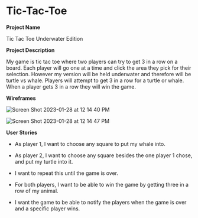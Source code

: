 # Tic-Tac-Toe

**Project Name**

Tic Tac Toe Underwater Edition

**Project Description**

My game is tic tac toe where two players can try to get 3 in a row on a board. Each player will go one at a time and click the area they pick for their selection. However my version will be held underwater and therefore will be turtle vs whale. Players will attempt to get 3 in a row for a turtle or whale. When a player gets 3 in a row they will win the game.

**Wireframes**

![Screen Shot 2023-01-28 at 12 14 40 PM](https://user-images.githubusercontent.com/93359833/216165865-a3e95c91-2eb8-4588-8864-ae6860b012a2.png)

![Screen Shot 2023-01-28 at 12 14 47 PM](https://user-images.githubusercontent.com/93359833/216165879-80486708-e60e-456f-b1db-565c7fd10080.png)


**User Stories**

* As player 1, I want to choose any square to put my whale into.

* As player 2, I want to choose any square besides the one player 1 chose, and put my turtle into it.

* I want to repeat this until the game is over.

* For both players, I want to be able to win the game by getting three in a row of my animal.

* I want the game to be able to notify the players when the game is over and a specific player wins.
